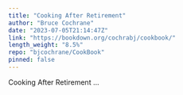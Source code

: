 ```yaml
---
title: "Cooking After Retirement"
author: "Bruce Cochrane"
date: "2023-07-05T21:14:47Z"
link: "https://bookdown.org/cochrabj/cookbook/"
length_weight: "8.5%"
repo: "bjcochrane/CookBook"
pinned: false
---
```


Cooking After Retirement ...
